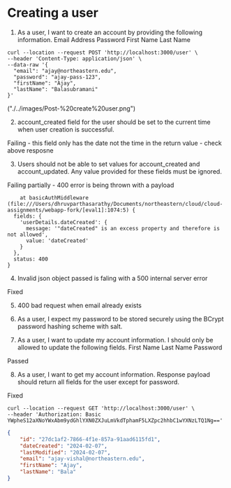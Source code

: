 
# Creating a user

1. As a user, I want to create an account by providing the following information.
Email Address
Password
First Name
Last Name

```shell
curl --location --request POST 'http://localhost:3000/user' \
--header 'Content-Type: application/json' \
--data-raw '{
  "email": "ajay@northeastern.edu",
  "password": "ajay-pass-123",
  "firstName": "Ajay",
  "lastName": "Balasubramani"
}'
```
("./../images/Post-%20create%20user.png")

2. account_created field for the user should be set to the current time when user creation is successful.

Failing - this field only has the date not the time in the return value - check above resposne

3. Users should not be able to set values for account_created and account_updated. Any value provided for these fields must be ignored.

Failing partially - 400 error is being thrown with a payload 

```shell
    at basicAuthMiddleware (file:///Users/dhruvparthasarathy/Documents/northeastern/cloud/cloud-assignments/webapp-fork/[eval1]:1074:5) {
  fields: {
    'userDetails.dateCreated': {
      message: '"dateCreated" is an excess property and therefore is not allowed',
      value: 'dateCreated'
    }
  },
  status: 400
}
```

4. Invalid json object passed is faling with a 500 internal server error

Fixed

5. 400 bad request when email already exists

[](./images/400%20bad%20request%20when%20email%20already%20exists.png)


6. As a user, I expect my password to be stored securely using the BCrypt password hashing scheme with salt.

[](./images//password%20saved%20in%20db.png)

7. As a user, I want to update my account information. I should only be allowed to update the following fields.
First Name
Last Name
Password

Passed

8. As a user, I want to get my account information. Response payload should return all fields for the user except for password.

Fixed 

```shell
curl --location --request GET 'http://localhost:3000/user' \
--header 'Authorization: Basic YWpheS12aXNoYWxAbm9ydGhlYXN0ZXJuLmVkdTphamF5LXZpc2hhbC1wYXNzLTQ1Ng=='
```

```json
{
    "id": "27dc1af2-7866-4f1e-857a-91aad6115fd1",
    "dateCreated": "2024-02-07",
    "lastModified": "2024-02-07",
    "email": "ajay-vishal@northeastern.edu",
    "firstName": "Ajay",
    "lastName": "Bala"
}
```
